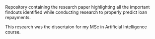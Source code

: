 Repository containing the research paper highlighting all the important findouts identified while conducting research to properly predict loan repayments.

This research was the dissertaion for my MSc in Artificial Intelligence course.
